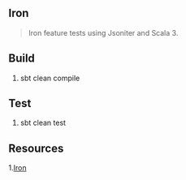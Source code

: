 Iron
----
>Iron feature tests using Jsoniter and Scala 3.

Build
-----
1. sbt clean compile

Test
----
1. sbt clean test

Resources
---------
1.[Iron]("https://www.javadoc.io/doc/io.github.iltotore/iron-docs_3/latest/docs/index.html")